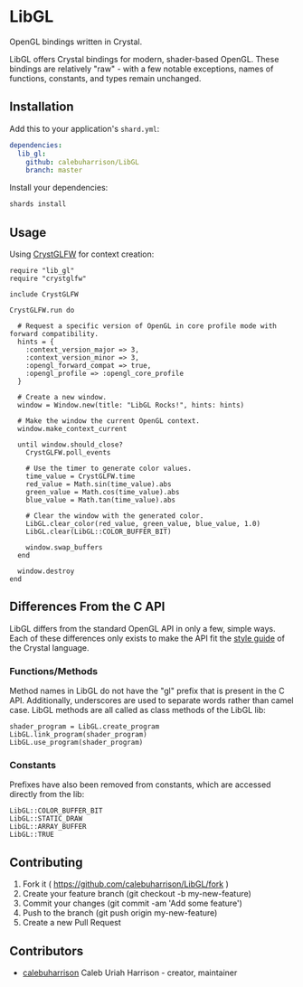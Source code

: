 # LibGL

OpenGL bindings written in Crystal.

LibGL offers Crystal bindings for modern, shader-based OpenGL. These bindings are relatively "raw" - with a few notable exceptions,
names of functions, constants, and types remain unchanged.

## Installation

Add this to your application's `shard.yml`:

```yaml
dependencies:
  lib_gl:
    github: calebuharrison/LibGL
    branch: master
```

Install your dependencies:

```sh
shards install
```

## Usage

Using [CrystGLFW](https://github.com/calebuharrison/CrystGLFW) for context creation:

```crystal
require "lib_gl"
require "crystglfw"

include CrystGLFW

CrystGLFW.run do

  # Request a specific version of OpenGL in core profile mode with forward compatibility.
  hints = {
    :context_version_major => 3,
    :context_version_minor => 3,
    :opengl_forward_compat => true,
    :opengl_profile => :opengl_core_profile
  }

  # Create a new window.
  window = Window.new(title: "LibGL Rocks!", hints: hints)

  # Make the window the current OpenGL context.
  window.make_context_current

  until window.should_close?
    CrystGLFW.poll_events

    # Use the timer to generate color values.
    time_value = CrystGLFW.time
    red_value = Math.sin(time_value).abs
    green_value = Math.cos(time_value).abs
    blue_value = Math.tan(time_value).abs

    # Clear the window with the generated color.
    LibGL.clear_color(red_value, green_value, blue_value, 1.0)
    LibGL.clear(LibGL::COLOR_BUFFER_BIT)

    window.swap_buffers
  end

  window.destroy
end
```

## Differences From the C API
LibGL differs from the standard OpenGL API in only a few, simple ways. Each of these differences only exists to make the API fit the [style guide](https://crystal-lang.org/docs/conventions/coding_style.html) of the Crystal language.

### Functions/Methods

Method names in LibGL do not have the "gl" prefix that is present in the C API. Additionally, underscores are used to separate words rather than camel case. LibGL methods are all called as class methods of the LibGL lib:

```crystal
shader_program = LibGL.create_program
LibGL.link_program(shader_program)  
LibGL.use_program(shader_program)
```

### Constants

Prefixes have also been removed from constants, which are accessed directly from the lib:

```crystal
LibGL::COLOR_BUFFER_BIT
LibGL::STATIC_DRAW
LibGL::ARRAY_BUFFER
LibGL::TRUE
```

## Contributing

1. Fork it ( https://github.com/calebuharrison/LibGL/fork )
2. Create your feature branch (git checkout -b my-new-feature)
3. Commit your changes (git commit -am 'Add some feature')
4. Push to the branch (git push origin my-new-feature)
5. Create a new Pull Request

## Contributors

- [calebuharrison](https://github.com/calebuharrison) Caleb Uriah Harrison - creator, maintainer
